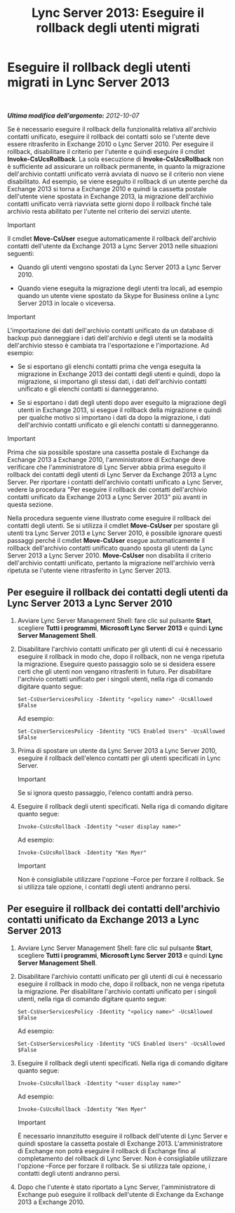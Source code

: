 ﻿---
title: 'Lync Server 2013: Eseguire il rollback degli utenti migrati'
TOCTitle: Eseguire il rollback degli utenti migrati
ms:assetid: bfabaf0b-9a42-4057-b729-a7ab9eee8c72
ms:mtpsurl: https://technet.microsoft.com/it-it/library/JJ205224(v=OCS.15)
ms:contentKeyID: 49301850
ms.date: 08/24/2015
mtps_version: v=OCS.15
ms.translationtype: HT
---

# Eseguire il rollback degli utenti migrati in Lync Server 2013

 

_**Ultima modifica dell'argomento:** 2012-10-07_

Se è necessario eseguire il rollback della funzionalità relativa all'archivio contatti unificato, eseguire il rollback dei contatti solo se l'utente deve essere ritrasferito in Exchange 2010 o Lync Server 2010. Per eseguire il rollback, disabilitare il criterio per l'utente e quindi eseguire il cmdlet **Invoke-CsUcsRollback**. La sola esecuzione di **Invoke-CsUcsRollback** non è sufficiente ad assicurare un rollback permanente, in quanto la migrazione dell'archivio contatti unificato verrà avviata di nuovo se il criterio non viene disabilitato. Ad esempio, se viene eseguito il rollback di un utente perché da Exchange 2013 si torna a Exchange 2010 e quindi la cassetta postale dell'utente viene spostata in Exchange 2013, la migrazione dell'archivio contatti unificato verrà riavviata sette giorni dopo il rollback finché tale archivio resta abilitato per l'utente nel criterio dei servizi utente.

> [!IMPORTANT]  
> Il cmdlet <strong>Move-CsUser</strong> esegue automaticamente il rollback dell'archivio contatti dell'utente da Exchange 2013 a Lync Server 2013 nelle situazioni seguenti:<ul>
> 
> <li><p>Quando gli utenti vengono spostati da Lync Server 2013 a Lync Server 2010.</p></li>
> 
> 
> <li><p>Quando viene eseguita la migrazione degli utenti tra locali, ad esempio quando un utente viene spostato da Skype for Business online a Lync Server 2013 in locale o viceversa.</p></li></ul>


> [!IMPORTANT]  
> L'importazione dei dati dell'archivio contatti unificato da un database di backup può danneggiare i dati dell'archivio e degli utenti se la modalità dell'archivio stesso è cambiata tra l'esportazione e l'importazione. Ad esempio:<ul>
> 
> <li><p>Se si esportano gli elenchi contatti prima che venga eseguita la migrazione in Exchange 2013 dei contatti degli utenti e quindi, dopo la migrazione, si importano gli stessi dati, i dati dell'archivio contatti unificato e gli elenchi contatti si danneggeranno.</p></li>
> 
> 
> <li><p>Se si esportano i dati degli utenti dopo aver eseguito la migrazione degli utenti in Exchange 2013, si esegue il rollback della migrazione e quindi per qualche motivo si importano i dati da dopo la migrazione, i dati dell'archivio contatti unificato e gli elenchi contatti si danneggeranno.</p></li></ul>


> [!IMPORTANT]  
> Prima che sia possibile spostare una cassetta postale di Exchange da Exchange 2013 a Exchange 2010, l'amministratore di Exchange deve verificare che l'amministratore di Lync Server abbia prima eseguito il rollback dei contatti degli utenti di Lync Server da Exchange 2013 a Lync Server. Per riportare i contatti dell'archivio contatti unificato a Lync Server, vedere la procedura &quot;Per eseguire il rollback dei contatti dell'archivio contatti unificato da Exchange 2013 a Lync Server 2013&quot; più avanti in questa sezione.

Nella procedura seguente viene illustrato come eseguire il rollback dei contatti degli utenti. Se si utilizza il cmdlet **Move-CsUser** per spostare gli utenti tra Lync Server 2013 e Lync Server 2010, è possibile ignorare questi passaggi perché il cmdlet **Move-CsUser** esegue automaticamente il rollback dell'archivio contatti unificato quando sposta gli utenti da Lync Server 2013 a Lync Server 2010. **Move-CsUser** non disabilita il criterio dell'archivio contatti unificato, pertanto la migrazione nell'archivio verrà ripetuta se l'utente viene ritrasferito in Lync Server 2013.

## Per eseguire il rollback dei contatti degli utenti da Lync Server 2013 a Lync Server 2010

1.  Avviare Lync Server Management Shell: fare clic sul pulsante **Start**, scegliere **Tutti i programmi**, **Microsoft Lync Server 2013** e quindi **Lync Server Management Shell**.

2.  Disabilitare l'archivio contatti unificato per gli utenti di cui è necessario eseguire il rollback in modo che, dopo il rollback, non ne venga ripetuta la migrazione. Eseguire questo passaggio solo se si desidera essere certi che gli utenti non vengano ritrasferiti in futuro. Per disabilitare l'archivio contatti unificato per i singoli utenti, nella riga di comando digitare quanto segue:
    
        Set-CsUserServicesPolicy -Identity "<policy name>" -UcsAllowed $False
    
    Ad esempio:
    
        Set-CsUserServicesPolicy -Identity "UCS Enabled Users" -UcsAllowed $False

3.  Prima di spostare un utente da Lync Server 2013 a Lync Server 2010, eseguire il rollback dell'elenco contatti per gli utenti specificati in Lync Server.
    
    > [!IMPORTANT]  
    > Se si ignora questo passaggio, l'elenco contatti andrà perso.

4.  Eseguire il rollback degli utenti specificati. Nella riga di comando digitare quanto segue:
    
        Invoke-CsUcsRollback -Identity "<user display name>"
    
    Ad esempio:
    
        Invoke-CsUcsRollback -Identity "Ken Myer"
    
    > [!IMPORTANT]  
    > Non è consigliabile utilizzare l'opzione –Force per forzare il rollback. Se si utilizza tale opzione, i contatti degli utenti andranno persi.

## Per eseguire il rollback dei contatti dell'archivio contatti unificato da Exchange 2013 a Lync Server 2013

1.  Avviare Lync Server Management Shell: fare clic sul pulsante **Start**, scegliere **Tutti i programmi**, **Microsoft Lync Server 2013** e quindi **Lync Server Management Shell**.

2.  Disabilitare l'archivio contatti unificato per gli utenti di cui è necessario eseguire il rollback in modo che, dopo il rollback, non ne venga ripetuta la migrazione. Per disabilitare l'archivio contatti unificato per i singoli utenti, nella riga di comando digitare quanto segue:
    
        Set-CsUserServicesPolicy -Identity "<policy name>" -UcsAllowed $False
    
    Ad esempio:
    
        Set-CsUserServicesPolicy -Identity "UCS Enabled Users" -UcsAllowed $False

3.  Eseguire il rollback degli utenti specificati. Nella riga di comando digitare quanto segue:
    
        Invoke-CsUcsRollback -Identity "<user display name>"
    
    Ad esempio:
    
        Invoke-CsUcsRollback -Identity "Ken Myer"
    
    > [!IMPORTANT]  
    > È necessario innanzitutto eseguire il rollback dell'utente di Lync Server e quindi spostare la cassetta postale di Exchange 2013. L'amministratore di Exchange non potrà eseguire il rollback di Exchange fino al completamento del rollback di Lync Server. Non è consigliabile utilizzare l'opzione –Force per forzare il rollback. Se si utilizza tale opzione, i contatti degli utenti andranno persi.

4.  Dopo che l'utente è stato riportato a Lync Server, l'amministratore di Exchange può eseguire il rollback dell'utente di Exchange da Exchange 2013 a Exchange 2010.

